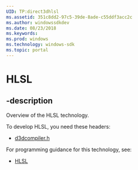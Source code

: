 ```yaml
---
UID: TP:direct3dhlsl
ms.assetid: 351c8dd2-97c5-39de-8ade-c55ddf3acc2c
ms.author: windowssdkdev
ms.date: 08/23/2018
ms.keywords: 
ms.prod: windows
ms.technology: windows-sdk
ms.topic: portal
---
```


# HLSL

## -description

Overview of the HLSL technology.

To develop HLSL, you need these headers:

 * [d3dcompiler.h](../d3dcompiler/index.md)

For programming guidance for this technology, see:
* [HLSL](/windows/desktop/direct3dhlsl)

